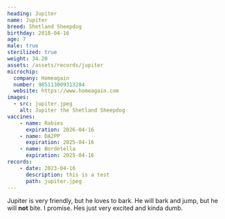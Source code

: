 ```yaml
---
heading: Jupiter
name: Jupiter
breed: Shetland Sheepdog
birthday: 2018-04-16
age: 7
male: true
sterilized: true
weight: 34.20
assets: /assets/records/jupiter
microchip:
  company: Homeagain
  number: 985113009313284
  website: https://www.homeagain.com
images:
  - src: jupiter.jpeg
    alt: Jupiter the Shetland Sheepdog
vaccines:
    - name: Rabies
      expiration: 2026-04-16
    - name: DA2PP
      expiration: 2025-04-16
    - name: Bordetella
      expiration: 2025-04-16
records:
    - date: 2023-04-16
      description: this is a test
      path: jupiter.jpeg
---
```

Jupiter is very friendly, but he loves to bark.
He will bark and jump, but he will <b>not</b> bite. I promise. 
Hes just very excited and kinda dumb.